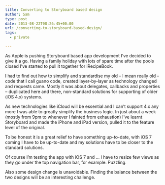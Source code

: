 ```yaml
---
title: Converting to Storyboard based design
author: Sam
type: post
date: 2013-08-22T08:26:45+00:00
url: /converting-to-storyboard-based-design/
tags:
  - private

---
```

As Apple is pushing Storyboard based app development I&#8217;ve decided to give it a go. Having a family holiday with lots of spare time after the pools closed I&#8217;ve started to pull it together for iRecipeBook.
  
I had to find out how to simplify and standardise my old – I mean really old – code that I call guano code, created layer-by-layer as technology changed and requests came. Mostly it was about delegates, callbacks and properties – duplicated here and there, non-standard solutions for supporting of older (iOS 4.x) systems.
  
As new technologies like iCloud will be essential and I can&#8217;t support 4.x any more I was able to greatly simplify the business logic. In just about a week (mostly from 9pm to whenever I fainted from exhaustion) I&#8217;ve learnt Storyboard and made the iPhone and iPad version, pulled it to the feature level of the original.
  
To be honest it is a great relief to have something up-to-date, with iOS 7 coming I have to be up-to-date and my solutions have to be closer to the standard solutions.
  
Of course I&#8217;m testing the app with iOS 7 and &#8230; I have to resize few views as they go under the top navigation bar, for example. Puzzling.
  
Also some design change is unavoidable. Finding the balance between the two designs will be an interesting challenge.

